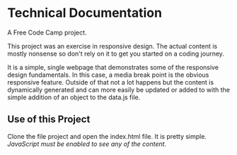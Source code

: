 # Technical Documentation
A Free Code Camp project.

This project was an exercise in responsive design. The actual content is mostly nonsense so don't rely on it to get you started on a coding journey.

It is a simple, single webpage that demonstrates some of the responsive design fundamentals. In this case, a media break point is the obvious responsive feature. Outside of that not a lot happens but the content is dynamically generated and can more easily be updated or added to with the simple addition of an object to the data.js file.

## Use of this Project
Clone the file project and open the index.html file. It is pretty simple. 
*JavaScript must be enabled to see any of the content.*
